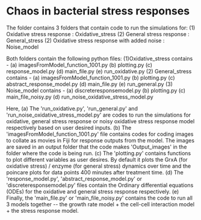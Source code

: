 # Chaos in bacterial stress responses
The folder contains 3 folders that contain code to run the simulations for:
(1) Oxidative stress response : Oxidative_stress
(2) General stress response : General_stress
(2) Oxidative stress response with added noise : Noise_model 

Both folders contain the following python files:
(1)Oxidative_stress contains -
	(a) imagesFromModel_function_1001.py
	(b) plotting.py
	(c) response_model.py
	(d) main_file.py
	(e) run_oxidative.py
(2) General_stress contains - 
	(a) imagesFromModel_function_1001.py
	(b) plotting.py
	(c) abstract_response_model.py
	(d) main_file.py
	(e) run_general.py
(3) Noise_model contains - 
	(a) discreteresponsemodel.py
	(b) plotting.py
	(c) main_file_noisy.py
	(d) run_noise_oxidative_stress_model.py

Here, 
(a) The 'run_oxidative.py', 'run_general.py' and 'run_noise_oxidative_stress_model.py' are codes to run the simulations for oxidative, general stress response or noisy oxidative stress response model respectively based on user desired inputs.
(b) The 'imagesFromModel_function_1001.py' file contains codes for coding images to collate as movies in Fiji for response outputs from the model. The images are saved in an output folder that the code makes 'Output_images' in the folder where the code is being run.
(c) The 'plotting.py' contains functions to plot different variables as user desires. By default it plots the GrxA (for oxidative stress) / enzyme (for general stress) dynamics over time and the poincare plots for data points 400 minutes after treatment time.
(d) The 'response_model.py', 'abstract_response_model.py' or 'discreteresponsemodel.py' files contain the Ordinary differential equations (ODEs) for the oxidative and general stress response respectively.
(e) Finally, the 'main_file.py' or 'main_file_noisy.py' contains the code to run all 3 models together -- the growth rate model + the cell-cell interaction model + the stress response model.

